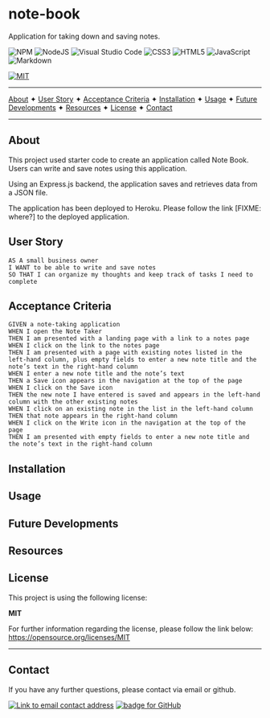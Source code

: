 # note-book
Application for taking down and saving notes.


![NPM](https://img.shields.io/badge/NPM-%23000000.svg?style=for-the-badge&logo=npm&logoColor=white) ![NodeJS](https://img.shields.io/badge/node.js-6DA55F?style=for-the-badge&logo=node.js&logoColor=white) ![Visual Studio Code](https://img.shields.io/badge/Visual%20Studio%20Code-0078d7.svg?style=for-the-badge&logo=visual-studio-code&logoColor=white)   ![CSS3](https://img.shields.io/badge/css3-%231572B6.svg?style=for-the-badge&logo=css3&logoColor=white)  ![HTML5](https://img.shields.io/badge/html5-%23E34F26.svg?style=for-the-badge&logo=html5&logoColor=white)   ![JavaScript](https://img.shields.io/badge/javascript-%23323330.svg?style=for-the-badge&logo=javascript&logoColor=%23F7DF1E)   ![Markdown](https://img.shields.io/badge/markdown-%23000000.svg?style=for-the-badge&logo=markdown&logoColor=white)  

[![MIT](https://img.shields.io/badge/License-MIT-yellow?style=for-the-badge)](https://opensource.org/licenses/MIT)

----------------------------------------------------------------

[About](#about)  ✦  [User Story](#user-story)  ✦  [Acceptance Criteria](#acceptance-criteria)  ✦  [Installation](#installation)  ✦  [Usage](#usage)  ✦  [Future Developments](#future-developments)  ✦  [Resources](#resources)  ✦  [License](#license)  ✦  [Contact](#contact)

----------------------------------------------------------------

## About
This project used starter code to create an application called Note Book. Users can write and save notes using this application.

Using an Express.js backend, the application saves and retrieves data from a JSON file. 

The application has been deployed to Heroku. Please follow the link [FIXME: where?] to the deployed application. 

## User Story

```
AS A small business owner
I WANT to be able to write and save notes
SO THAT I can organize my thoughts and keep track of tasks I need to complete
```


## Acceptance Criteria

```
GIVEN a note-taking application
WHEN I open the Note Taker
THEN I am presented with a landing page with a link to a notes page
WHEN I click on the link to the notes page
THEN I am presented with a page with existing notes listed in the left-hand column, plus empty fields to enter a new note title and the note’s text in the right-hand column
WHEN I enter a new note title and the note’s text
THEN a Save icon appears in the navigation at the top of the page
WHEN I click on the Save icon
THEN the new note I have entered is saved and appears in the left-hand column with the other existing notes
WHEN I click on an existing note in the list in the left-hand column
THEN that note appears in the right-hand column
WHEN I click on the Write icon in the navigation at the top of the page
THEN I am presented with empty fields to enter a new note title and the note’s text in the right-hand column
```

## Installation


## Usage


## Future Developments


## Resources


## License
This project is using the following license:

**MIT**

For further information regarding the license, please follow the link below:
 https://opensource.org/licenses/MIT

----------------------------------------------------------------

## Contact 
If you have any further questions, please contact via email or github.

<a href="mailto:caoimhejyoti@gmail.com"><img alt="Link to email contact address" src="https://img.shields.io/badge/email-D14836?style=for-the-badge" target="_blank" /></a>  <a href="https://github.com/caoimhejyoti"><img alt="badge for GitHub" src="https://img.shields.io/badge/github-%23121011.svg?style=for-the-badge&logo=github&logoColor=white" target="_blank" /></a>